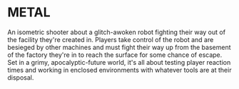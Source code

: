 # METAL
An isometric shooter about a glitch-awoken robot fighting their way out of the facility they're created in. 
Players take control of the robot and are besieged by other machines and must fight their way up from the basement of the factory they're in to reach the surface for some chance of escape.
Set in a grimy, apocalyptic-future world, it's all about testing player reaction times and working in enclosed environments with whatever tools are at their disposal. 
